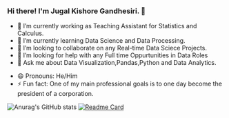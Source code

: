 ### Hi there! I'm Jugal Kishore Gandhesiri. 👋



- 🔭 I’m currently working as Teaching Assistant for Statistics and Calculus.
- 🌱 I’m currently learning Data Science and Data Processing.
- 👯 I’m looking to collaborate on any Real-time Data Sciece Projects.
- 🤔 I’m looking for help with any Full time Oppurtunities in Data Roles
- 💬 Ask me about Data Visualization,Pandas,Python and Data Analytics.
<!-- - 📫 How to reach me: hirejugalkishore@gmail.com. Find my resume at [Jugal's Resume](https://github.com/gandesirijugalkishore/gandesirijugalkishore/blob/main/JUGAL_RESUME_DE%20(1).pdf) -->
- 😄 Pronouns: He/Him
- ⚡ Fun fact: One of my main professional goals is to one day become the president of a corporation.


![Anurag's GitHub stats](https://github-readme-stats.vercel.app/api?username=gandesirijugalkishore&show_icons=true&theme=radical)
[![Readme Card](https://github-readme-stats.vercel.app/api/pin/?username=gandesirijugalkishore&repo=FACE_MASK_DETECTION)](https://github.com/gandesirijugalkishore/FACE_MASK_DETECTION)

